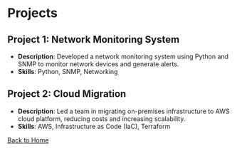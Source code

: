 # Projects

## Project 1: Network Monitoring System

- **Description**: Developed a network monitoring system using Python and SNMP to monitor network devices and generate alerts.
- **Skills**: Python, SNMP, Networking

## Project 2: Cloud Migration

- **Description**: Led a team in migrating on-premises infrastructure to AWS cloud platform, reducing costs and increasing scalability.
- **Skills**: AWS, Infrastructure as Code (IaC), Terraform

[Back to Home](index.md)
